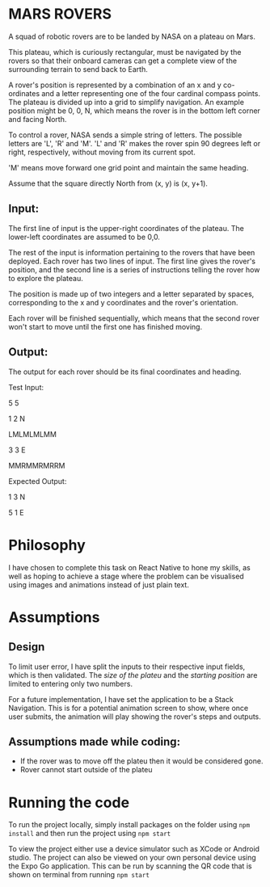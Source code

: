 # MARS ROVERS

A squad of robotic rovers are to be landed by NASA on a plateau on Mars.

This plateau, which is curiously rectangular, must be navigated by the rovers so that their onboard cameras can get a complete view of the surrounding terrain to send back to Earth.

A rover's position is represented by a combination of an x and y co-ordinates and a letter representing one of the four cardinal compass points. The plateau is divided up into a grid to simplify navigation. An example position might be 0, 0, N, which means the rover is in the bottom left corner and facing North.

To control a rover, NASA sends a simple string of letters. The possible letters are 'L', 'R' and 'M'. 'L' and 'R' makes the rover spin 90 degrees left or right, respectively, without moving from its current spot.

'M' means move forward one grid point and maintain the same heading.

Assume that the square directly North from (x, y) is (x, y+1).

## Input:

The first line of input is the upper-right coordinates of the plateau. The lower-left coordinates are assumed to be 0,0.

The rest of the input is information pertaining to the rovers that have been deployed. Each rover has two lines of input. The first line gives the rover's position, and the second line is a series of instructions telling the rover how to explore the plateau.

The position is made up of two integers and a letter separated by spaces, corresponding to the x and y coordinates and the rover's orientation.

Each rover will be finished sequentially, which means that the second rover won't start to move until the first one has finished moving.

## Output:

The output for each rover should be its final coordinates and heading.

Test Input:

5 5

1 2 N

LMLMLMLMM

3 3 E

MMRMMRMRRM

Expected Output:

1 3 N

5 1 E

# Philosophy

I have chosen to complete this task on React Native to hone my skills, as well as hoping to achieve a stage where the problem can be visualised using images and animations instead of just plain text.

# Assumptions

## Design

To limit user error, I have split the inputs to their respective input fields, which is then validated.
The _size of the plateu_ and the _starting position_ are limited to entering only two numbers.

For a future implementation, I have set the application to be a Stack Navigation. This is for a potential animation screen to show, where once user submits, the animation will play showing the rover's steps and outputs.

## Assumptions made while coding:

- If the rover was to move off the plateu then it would be considered gone.
- Rover cannot start outside of the plateu

# Running the code

To run the project locally, simply install packages on the folder using
`npm install`
and then run the project using
`npm start`

To view the project either use a device simulator such as XCode or Android studio.
The project can also be viewed on your own personal device using the Expo Go application. This can be run by scanning the QR code that is shown on terminal from running `npm start`
